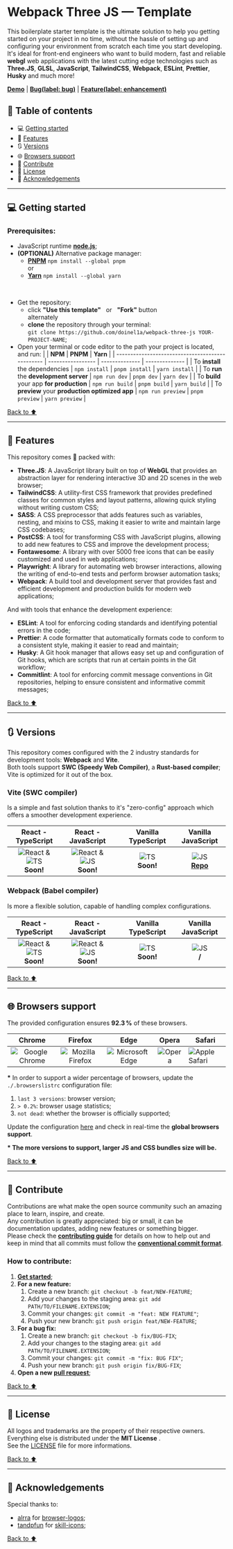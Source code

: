 [node]: https://nodejs.org/en
[yarn]: https://yarnpkg.com
[pnpm]: https://pnpm.io
[demo]: https://webpack-three-js.d1a.app
[license]: https://github.com/doinel1a/webpack-three-js/blob/main/LICENSE
[code-of-conduct]: https://github.com/doinel1a/webpack-three-js/blob/main/CODE_OF_CONDUCT.md
[issues]: https://github.com/doinel1a/webpack-three-js/issues
[pulls]: https://github.com/doinel1a/webpack-three-js/pulls
[browserslist]: https://browsersl.ist/#q=last+3+versions%2C%3E+0.2%25%2C+not+dead
[graphviz]: https://www.graphviz.org/download
[commitlint]: https://github.com/conventional-changelog/commitlint/#what-is-commitlint
[vite-three-js]: https://github.com/doinel1a/vite-three-js
[react-icon]: https://skillicons.dev/icons?i=react
[ts-icon]: https://skillicons.dev/icons?i=ts
[js-icon]: https://skillicons.dev/icons?i=js
[tailwind-icon]: https://skillicons.dev/icons?i=tailwind
[chrome-icon]: https://github.com/alrra/browser-logos/blob/main/src/chrome/chrome_64x64.png
[firefox-icon]: https://github.com/alrra/browser-logos/blob/main/src/firefox/firefox_64x64.png
[edge-icon]: https://github.com/alrra/browser-logos/blob/main/src/edge/edge_64x64.png
[opera-icon]: https://github.com/alrra/browser-logos/blob/main/src/opera/opera_64x64.png
[safari-icon]: https://github.com/alrra/browser-logos/blob/main/src/safari/safari_64x64.png

# Webpack Three JS — Template

This boilerplate starter template is the ultimate solution to help you getting started on your project in no time, without the hassle of setting up and configuring your environment from scratch each time you start developing. <br />
It's ideal for front-end engineers who want to build modern, fast and reliable **webgl** web applications with the latest cutting edge technologies such as **Three.JS**, **GLSL**, **JavaScript**, **TailwindCSS**, **Webpack**, **ESLint**, **Prettier**, **Husky** and much more!

**[Demo][demo]** | **[Bug(label: bug)][issues]** | **[Feature(label: enhancement)][issues]**

## :bookmark: Table of contents

- :computer: [Getting started](#computer-getting-started "Go to 'Getting started' section")
- :battery: [Features](#battery-features "Go to 'Features' section")
- :arrows_clockwise: [Versions](#arrows_clockwise-versions "Go to 'Versions' section")
- :globe_with_meridians: [Browsers support](#globe_with_meridians-browsers-support "Go to 'Browsers support' section")
- :busts_in_silhouette: [Contribute](#busts_in_silhouette-contribute "Go to 'Contribute' section")
- :bookmark_tabs: [License](#bookmark_tabs-license "Go to 'License' section")
- :gem: [Acknowledgements](#gem-acknowledgements "Go to 'Acknowledgements' section")

---

## :computer: Getting started

### Prerequisites:

- JavaScript runtime **[node.js][node]**;
- **(OPTIONAL)** Alternative package manager:
  - **[PNPM][pnpm]** `npm install --global pnpm` <br /> or
  - **[Yarn][yarn]** `npm install --global yarn`

<br />

- Get the repository:
  - click **"Use this template"** &nbsp; or &nbsp; **"Fork"** button <br /> alternately
  - **clone** the repository through your terminal: <br />
    `git clone https://github.com/doinel1a/webpack-three-js YOUR-PROJECT-NAME`;
- Open your terminal or code editor to the path your project is located, and run:
  | | **NPM** | **PNPM** | **Yarn** |
  | ------------------------------------------------ | ----------------- | -------------- | -------------- |
  | To **install** the dependencies | `npm install` | `pnpm install` | `yarn install` |
  | To **run** the **development server** | `npm run dev` | `pnpm dev` | `yarn dev` |
  | To **build** your app **for production** | `npm run build` | `pnpm build` | `yarn build` |
  | To **preview** your **production optimized app** | `npm run preview` | `pnpm preview` | `yarn preview` |

[Back to :arrow_up:](#webpack-three-js--template "Back to 'Table of contents' section")

---

## :battery: Features

This repository comes 🔋 packed with:

- **Three.JS**: A JavaScript library built on top of **WebGL** that provides an abstraction layer for rendering interactive 3D and 2D scenes in the web browser;
- **TailwindCSS**: A utility-first CSS framework that provides predefined classes for common styles and layout patterns, allowing quick styling without writing custom CSS;
- **SASS**: A CSS preprocessor that adds features such as variables, nesting, and mixins to CSS, making it easier to write and maintain large CSS codebases;
- **PostCSS**: A tool for transforming CSS with JavaScript plugins, allowing to add new features to CSS and improve the development process;
- **Fontawesome**: A library with over 5000 free icons that can be easily customized and used in web applications;
- **Playwright**: A library for automating web browser interactions, allowing the writing of end-to-end tests and perform browser automation tasks;
- **Webpack**: A build tool and development server that provides fast and efficient development and production builds for modern web applications;

And with tools that enhance the development experience:

- **ESLint**: A tool for enforcing coding standards and identifying potential errors in the code;
- **Prettier**: A code formatter that automatically formats code to conform to a consistent style, making it easier to read and maintain;
- **Husky**: A Git hook manager that allows easy set up and configuration of Git hooks, which are scripts that run at certain points in the Git workflow;
- **Commitlint**: A tool for enforcing commit message conventions in Git repositories, helping to ensure consistent and informative commit messages;

[Back to :arrow_up:](#webpack-three-js--template "Back to 'Table of contents' section")

---

## :arrows_clockwise: Versions

This repository comes configured with the 2 industry standards for development tools: **Webpack** and **Vite**. <br />
Both tools support **SWC (Speedy Web Compiler)**, a **Rust-based compiler**; Vite is optimized for it out of the box.

### Vite (SWC compiler)

Is a simple and fast solution thanks to it's "zero-config" approach which offers a smoother development experience.

|                   React - TypeScript                   |                   React - JavaScript                   |     |       Vanilla TypeScript        |               Vanilla JavaScript                |
| :----------------------------------------------------: | :----------------------------------------------------: | :-: | :-----------------------------: | :---------------------------------------------: |
| ![React][react-icon] & ![TS][ts-icon] <br /> **Soon!** | ![React][react-icon] & ![JS][js-icon] <br /> **Soon!** |     | ![TS][ts-icon] <br /> **Soon!** | ![JS][js-icon] <br /> **[Repo][vite-three-js]** |

### Webpack (Babel compiler)

Is more a flexible solution, capable of handling complex configurations.

|                   React - TypeScript                   |                   React - JavaScript                   |     |       Vanilla TypeScript        |     Vanilla JavaScript      |
| :----------------------------------------------------: | :----------------------------------------------------: | :-: | :-----------------------------: | :-------------------------: |
| ![React][react-icon] & ![TS][ts-icon] <br /> **Soon!** | ![React][react-icon] & ![JS][js-icon] <br /> **Soon!** |     | ![TS][ts-icon] <br /> **Soon!** | ![JS][js-icon] <br /> **/** |

[Back to :arrow_up:](#webpack-three-js--template "Back to 'Table of contents' section")

---

## :globe_with_meridians: Browsers support

The provided configuration ensures **92.3 %** of these browsers.

|            Chrome             |             Firefox              |             Edge             |        Opera         | Safari                       |
| :---------------------------: | :------------------------------: | :--------------------------: | :------------------: | ---------------------------- |
| ![Google Chrome][chrome-icon] | ![Mozilla Firefox][firefox-icon] | ![Microsoft Edge][edge-icon] | ![Opera][opera-icon] | ![Apple Safari][safari-icon] |

**\*** In order to support a wider percentage of browsers, update the `./.browserslistrc` configuration file:

1. `last 3 versions`: browser version;
2. `> 0.2%`: browser usage statistics;
3. `not dead`: whether the browser is officially supported;

Update the configuration [here][browserslist] and check in real-time the **global browsers support**.

**\* The more versions to support, larger JS and CSS bundles size will be.**

[Back to :arrow_up:](#webpack-three-js--template "Back to 'Table of contents' section")

---

## :busts_in_silhouette: Contribute

Contributions are what make the open source community such an amazing place to learn, inspire, and create.  
Any contribution is greatly appreciated: big or small, it can be documentation updates, adding new features or something bigger.  
Please check the [**contributing guide**][code-of-conduct] for details on how to help out and keep in mind that all commits must follow the **[conventional commit format][commitlint]**.

### How to contribute:

1.  **[Get started](#computer-getting-started "Go to 'Getting started' section")**;
2.  **For a new feature:**
    1.  Create a new branch: `git checkout -b feat/NEW-FEATURE`;
    2.  Add your changes to the staging area: `git add PATH/TO/FILENAME.EXTENSION`;
    3.  Commit your changes: `git commit -m "feat: NEW FEATURE"`;
    4.  Push your new branch: `git push origin feat/NEW-FEATURE`;
3.  **For a bug fix:**
    1.  Create a new branch: `git checkout -b fix/BUG-FIX`;
    2.  Add your changes to the staging area: `git add PATH/TO/FILENAME.EXTENSION`;
    3.  Commit your changes: `git commit -m "fix: BUG FIX"`;
    4.  Push your new branch: `git push origin fix/BUG-FIX`;
4.  **Open a new [pull request][pulls]**;

[Back to :arrow_up:](#webpack-three-js--template "Back to 'Table of contents' section")

---

## :bookmark_tabs: License

All logos and trademarks are the property of their respective owners.  
Everything else is distributed under the **MIT License** .  
See the [LICENSE][license] file for more informations.

[Back to :arrow_up:](#webpack-three-js--template "Back to 'Table of contents' section")

---

## :gem: Acknowledgements

Special thanks to:

- [alrra](https://github.com/alrra) for [browser-logos](https://github.com/alrra/browser-logos);
- [tandpfun](https://github.com/tandpfun) for [skill-icons](https://github.com/tandpfun/skill-icons);

[Back to :arrow_up:](#webpack-three-js--template "Back to 'Table of contents' section")
